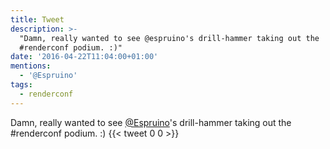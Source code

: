 ```yaml
---
title: Tweet
description: >-
  "Damn, really wanted to see @espruino's drill-hammer taking out the
  #renderconf podium. :)"
date: '2016-04-22T11:04:00+01:00'
mentions:
  - '@Espruino'
tags:
  - renderconf
---
```

Damn, really wanted to see [@Espruino](https://twitter.com/@Espruino)'s drill-hammer taking out the #renderconf podium. :)
      {{< tweet 0 0 >}}
    
